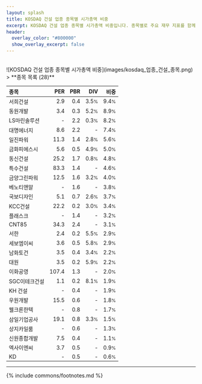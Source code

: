 ```yaml
---
layout: splash
title: KOSDAQ 건설 업종 종목별 시가총액 비중
excerpt: KOSDAQ 건설 업종 종목별 시가총액 비중입니다. 종목별로 주요 재무 지표를 함께 표시합니다.
header:
  overlay_color: "#800000"
  show_overlay_excerpt: false
---
```

<br>
![KOSDAQ 건설 업종 종목별 시가총액 비중](images/kosdaq_업종_건설_종목.png)
<br>
> **종목 목록 (28)**<a id="list"></a>

| **종목** | **PER** | **PBR** | **DIV** | **비중** |
| :------- | ------: | ------: | ------: | -------: |
| 서희건설 | 2.9 | 0.4 | 3.5<small>%</small> | 9.4<small>%</small> |
| 동원개발 | 3.4 | 0.3 | 5.2<small>%</small> | 8.9<small>%</small> |
| LS마린솔루션 | - | 2.2 | 0.3<small>%</small> | 8.2<small>%</small> |
| 대명에너지 | 8.6 | 2.2 | - | 7.4<small>%</small> |
| 일진파워 | 11.3 | 1.4 | 2.8<small>%</small> | 5.6<small>%</small> |
| 금화피에스시 | 5.6 | 0.5 | 4.9<small>%</small> | 5.0<small>%</small> |
| 동신건설 | 25.2 | 1.7 | 0.8<small>%</small> | 4.8<small>%</small> |
| 특수건설 | 83.3 | 1.4 | - | 4.6<small>%</small> |
| 금양그린파워 | 12.5 | 1.6 | 3.2<small>%</small> | 4.0<small>%</small> |
| 베노티앤알 | - | 1.6 | - | 3.8<small>%</small> |
| 국보디자인 | 5.1 | 0.7 | 2.6<small>%</small> | 3.7<small>%</small> |
| KCC건설 | 22.2 | 0.2 | 3.0<small>%</small> | 3.4<small>%</small> |
| 플래스크 | - | 1.4 | - | 3.2<small>%</small> |
| CNT85 | 34.3 | 2.4 | - | 3.1<small>%</small> |
| 서한 | 2.4 | 0.2 | 5.5<small>%</small> | 2.9<small>%</small> |
| 세보엠이씨 | 3.6 | 0.5 | 5.8<small>%</small> | 2.9<small>%</small> |
| 남화토건 | 3.5 | 0.4 | 3.4<small>%</small> | 2.2<small>%</small> |
| 대원 | 3.5 | 0.2 | 5.9<small>%</small> | 2.2<small>%</small> |
| 이화공영 | 107.4 | 1.3 | - | 2.0<small>%</small> |
| SGC이테크건설 | 1.1 | 0.2 | 8.1<small>%</small> | 1.9<small>%</small> |
| KH 건설 | - | 0.4 | - | 1.9<small>%</small> |
| 우원개발 | 15.5 | 0.6 | - | 1.8<small>%</small> |
| 웰크론한텍 | - | 0.8 | - | 1.7<small>%</small> |
| 삼일기업공사 | 19.1 | 0.8 | 3.3<small>%</small> | 1.5<small>%</small> |
| 상지카일룸 | - | 0.6 | - | 1.3<small>%</small> |
| 신원종합개발 | 7.5 | 0.4 | - | 1.1<small>%</small> |
| 엑사이엔씨 | 3.7 | 0.5 | - | 0.9<small>%</small> |
| KD | - | 0.5 | - | 0.6<small>%</small> |

---
{% include commons/footnotes.md %}